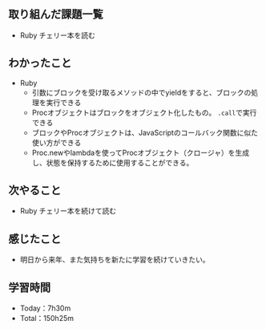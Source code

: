 ## 取り組んだ課題一覧
- Ruby チェリー本を読む

## わかったこと
- Ruby
  - 引数にブロックを受け取るメソッドの中でyieldをすると、ブロックの処理を実行できる
  - Procオブジェクトはブロックをオブジェクト化したもの。 `.call`で実行できる
  - ブロックやProcオブジェクトは、JavaScriptのコールバック関数に似た使い方ができる
  - Proc.newやlambdaを使ってProcオブジェクト（クロージャ）を生成し、状態を保持するために使用することができる。

## 次やること
- Ruby チェリー本を続けて読む

## 感じたこと
- 明日から来年、また気持ちを新たに学習を続けていきたい。
 
## 学習時間
- Today：7h30m
- Total：150h25m
